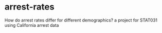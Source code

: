 # arrest-rates
How do arrest rates differ for different demographics? a project for STAT031 using California arrest data
